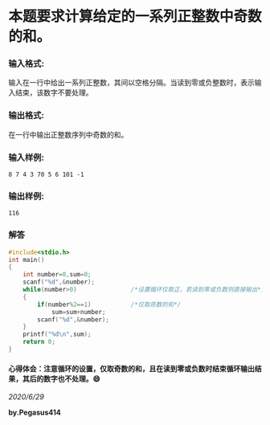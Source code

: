 # 本题要求计算给定的一系列正整数中奇数的和。
### 输入格式:
输入在一行中给出一系列正整数，其间以空格分隔。当读到零或负整数时，表示输入结束，该数字不要处理。
### 输出格式:
在一行中输出正整数序列中奇数的和。
### 输入样例:
`8 7 4 3 70 5 6 101 -1`
### 输出样例:
`116`
### 解答
```C
#include<stdio.h>
int main()
{
    int number=0,sum=0;
    scanf("%d",&number);
    while(number>0)               /*设置循环仅取正，若读到零或负数则直接输出*/
    {
        if(number%2==1)           /*仅取奇数的和*/
            sum=sum+number;
        scanf("%d",&number);
    }
    printf("%d\n",sum);
    return 0;
}
```
#### 心得体会：注意循环的设置，仅取奇数的和，且在读到零或负数时结束循环输出结果，其后的数字也不处理。:smile:
*2020/6/29*

**by.Pegasus414**
